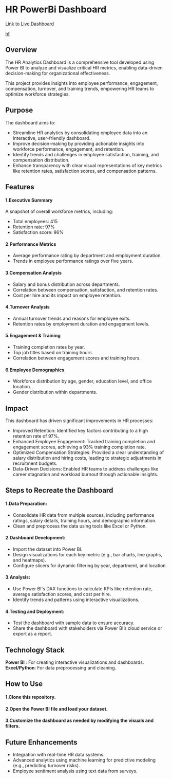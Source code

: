 # HR PowerBi Dashboard

[Link to Live Dashboard](https://app.powerbi.com/view?r=eyJrIjoiYWFhZGI0NWQtMzBjMy00YjJmLTkyNDMtY2NhZjQzZGJkMzdkIiwidCI6ImU5ODE4OTYxLTJkN2QtNGMwYS05ZGQ1LTI1MmRiYmM2ZWNkZiJ9)

[hf](https://app.powerbi.com/view?r=eyJrIjoiYWFhZGI0NWQtMzBjMy00YjJmLTkyNDMtY2NhZjQzZGJkMzdkIiwidCI6ImU5ODE4OTYxLTJkN2QtNGMwYS05ZGQ1LTI1MmRiYmM2ZWNkZiJ9)
## Overview
The HR Analytics Dashboard is a comprehensive tool developed using Power BI to analyze and visualize critical HR metrics, enabling data-driven decision-making for organizational effectiveness.

This project provides insights into employee performance, engagement, compensation, turnover, and training trends, empowering HR teams to optimize workforce strategies.

## Purpose
The dashboard aims to:

+ Streamline HR analytics by consolidating employee data into an interactive, user-friendly dashboard.
+ Improve decision-making by providing actionable insights into workforce performance, engagement, and retention.
+ Identify trends and challenges in employee satisfaction, training, and compensation distribution.
+ Enhance transparency with clear visual representations of key metrics like retention rates, satisfaction scores, and compensation patterns.

## Features
#### 1.Executive Summary
A snapshot of overall workforce metrics, including:
+ Total employees: 415
+ Retention rate: 97%
+ Satisfaction score: 96%

#### 2.Performance Metrics
+ Average performance rating by department and employment duration.
+ Trends in employee performance ratings over five years.

#### 3.Compensation Analysis
+ Salary and bonus distribution across departments.
+ Correlation between compensation, satisfaction, and retention rates.
+ Cost per hire and its impact on employee retention.

#### 4.Turnover Analysis
+ Annual turnover trends and reasons for employee exits.
+ Retention rates by employment duration and engagement levels.

#### 5.Engagement & Training
+ Training completion rates by year.
+ Top job titles based on training hours.
+ Correlation between engagement scores and training hours.

#### 6.Employee Demographics
+ Workforce distribution by age, gender, education level, and office location.
+ Gender distribution within departments.

## Impact
This dashboard has driven significant improvements in HR processes:

+ Improved Retention: Identified key factors contributing to a high retention rate of 97%.
+ Enhanced Employee Engagement: Tracked training completion and engagement scores, achieving a 93% training completion rate.
+ Optimized Compensation Strategies: Provided a clear understanding of salary distribution and hiring costs, leading to strategic adjustments in recruitment budgets.
+ Data-Driven Decisions: Enabled HR teams to address challenges like career stagnation and workload burnout through actionable insights.

## Steps to Recreate the Dashboard
#### 1.Data Preparation:
+ Consolidate HR data from multiple sources, including performance ratings, salary details, training hours, and demographic information.
+ Clean and preprocess the data using tools like Excel or Python.

#### 2.Dashboard Development:
+ Import the dataset into Power BI.
+ Design visualizations for each key metric (e.g., bar charts, line graphs, and heatmaps).
+ Configure slicers for dynamic filtering by year, department, and location.

#### 3.Analysis:
+ Use Power BI's DAX functions to calculate KPIs like retention rate, average satisfaction scores, and cost per hire.
+ Identify trends and patterns using interactive visualizations.

#### 4.Testing and Deployment:
+ Test the dashboard with sample data to ensure accuracy.
+ Share the dashboard with stakeholders via Power BI’s cloud service or export as a report.

## Technology Stack
**Power BI**  : For creating interactive visualizations and dashboards.
**Excel/Python**: For data preprocessing and cleaning.

## How to Use
#### 1.Clone this repository.
#### 2.Open the Power BI file and load your dataset.
#### 3.Customize the dashboard as needed by modifying the visuals and filters.

## Future Enhancements
+ Integration with real-time HR data systems.
+ Advanced analytics using machine learning for predictive modeling (e.g., predicting turnover risks).
+ Employee sentiment analysis using text data from surveys.
